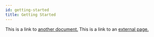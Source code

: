 ```yaml
---
id: getting-started
title: Getting Started
---
```


This is a link to [another document.](../v0/doc3.md) This is a link to an [external page.](http://www.example.com)
